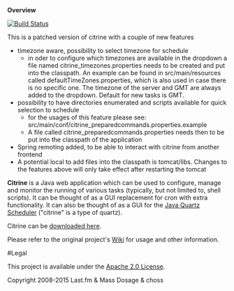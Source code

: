 **Overview**

[![Build Status](https://travis-ci.org/choss/citrine-scheduler.svg)](https://travis-ci.org/choss/citrine-scheduler)

This is a patched version of citrine with a couple of new features

* timezone aware, possibility to select timezone for schedule
  * in oder to configure which timezones are available in the dropdown a file named citrine_timezones.properties needs to be created and put into the classpath. An example can be found in src/main/resources called defaultTimeZones.properties, which is also used in case there is no specific one. The timezone of the server and GMT are always added to the dropdown. Default for new tasks is GMT.
* possibility to have directories enumerated and scripts available for quick selection to schedule
  * for the usages of this feature please see: src/main/conf/citrine_preparedcommands.properties.example
  * A file called citrine_preparedcommands.properties needs then to be put into the classpath of the application
* Spring remoting added, to be able to interact with citrine from another frontend
* A potential local to add files into the classpath is tomcat/libs. Changes to the features above will only take effect after restarting the tomcat

**Citrine** is a Java web application which can be used to configure, manage and monitor the running of various tasks (typically, but not limited to, shell scripts). It can be thought of as a GUI replacement for cron with extra functionality. It can also be thought of as a GUI for the [Java Quartz Scheduler](http://quartz-scheduler.org/) ("citrine" is a type of quartz).

Citrine can be [downloaded here](https://code.google.com/p/citrine-scheduler/downloads/list).

Please refer to the original project's [Wiki](https://github.com/massdosage/citrine-scheduler/wiki) for usage and other information.

#Legal

This project is available under the [Apache 2.0 License](http://www.apache.org/licenses/LICENSE-2.0.html).

Copyright 2008-2015 Last.fm & Mass Dosage & choss
